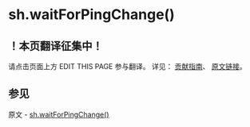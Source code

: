 # sh.waitForPingChange()

## ！本页翻译征集中！

请点击页面上方 EDIT THIS PAGE 参与翻译。
详见：
[贡献指南]( https://github.com/JinMuInfo/MongoDB-Manual-zh/blob/master/CONTRIBUTING.md )、
[原文链接](  https://docs.mongodb.com/manual/reference/method/sh.waitForPingChange/  )。

## 参见

原文 - [sh.waitForPingChange()]( https://docs.mongodb.com/manual/reference/method/sh.waitForPingChange/ )

